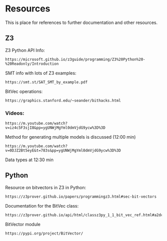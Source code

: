 # Resources

This is place for references to further documentation and other resources.

## Z3

Z3 Python API Info:

    https://microsoft.github.io/z3guide/programming/Z3%20Python%20-%20Readonly/Introduction

SMT info with lots of Z3 examples:

    https://smt.st/SAT_SMT_by_example.pdf

BitVec operations:

    https://graphics.stanford.edu/~seander/bithacks.html

### Videos:

    https://m.youtube.com/watch?v=iz4c5F3sjI8&pp=ygUNWjMgYml0dmVjdG9ycw%3D%3D

Method for generating multiple models is discussed (12:00 min)

    https://m.youtube.com/watch?v=0DJZ2Bt5eyE&t=783s&pp=ygUNWjMgYml0dmVjdG9ycw%3D%3D

Data types at 12:30 min

## Python

Resource on bitvectors in Z3 in Python:

    https://z3prover.github.io/papers/programmingz3.html#sec-bit-vectors

Documentation for the BitVec class:

    https://z3prover.github.io/api/html/classz3py_1_1_bit_vec_ref.html#a2dc603abe7ad823ab679e21f19f1233a

BitVector module

    https://pypi.org/project/BitVector/
